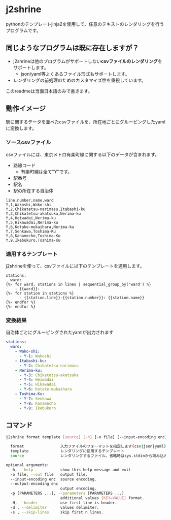 # j2shrine
pythonのテンプレートjinja2を使用して、任意のテキストのレンダリングを行うプログラムです。

## 同じようなプログラムは既に存在しますが？
* j2shrineは他のプログラムがサポートしない**csvファイルのレンダリング**をサポートします。
  * json/yaml等よくあるファイル形式もサポートします。
* レンダリングの前処理のためのカスタマイズ性を重視しています。

このreadmeは当面日本語のみで書きます。

  
## 動作イメージ
駅に関するデータを並べたcsvファイルを、所在地ごとにグルーピングしたyamlに変換します。
### ソースcsvファイル
csvファイルには、東京メトロ有楽町線に関する以下のデータが含まれます。
* 路線コード
  * 有楽町線は全て"Y"です。
* 駅番号
* 駅名
* 駅の所在する自治体
``` csv
line,number,name,ward
Y,1,Wakoshi,Wako-shi
Y,2,Chikatetsu-narimasu,Itabashi-ku
Y,3,Chikatetsu-akatsuka,Nerima-ku
Y,4,Heiwadai,Nerima-ku
Y,5,Hikawadai,Nerima-ku
Y,6,Kotake-mukaihara,Nerima-ku
Y,7,Senkawa,Toshima-Ku
Y,8,Kanamecho,Toshima-Ku
Y,9,Ikebukuro,Toshima-Ku
```
### 適用するテンプレート
j2shrineを使って、csvファイルに以下のテンプレートを適用します。
```
stations:
  ward:
{%- for ward, stations in lines | sequential_group_by('ward') %}
    - {{ward}}: 
{%- for station in stations %}
      - {{station.line}}-{{station.number}}: {{station.name}}
{%- endfor %}
{%- endfor %}
```
### 変換結果
自治体ごとにグルーピングされたyamlが出力されます
``` yml
stations:
  ward:
    - Wako-shi:
      - Y-1: Wakoshi
    - Itabashi-ku:
      - Y-2: Chikatetsu-narimasu
    - Nerima-ku:
      - Y-3: Chikatetsu-akatsuka
      - Y-4: Heiwadai
      - Y-5: Hikawadai
      - Y-6: Kotake-mukaihara
    - Toshima-Ku:
      - Y-7: Senkawa
      - Y-8: Kanamecho
      - Y-9: Ikebukuro
```
## コマンド
``` sh
j2shrine format template [source] [-h] [-o file] [--input-encoding enc] [--output-encoding enc] [-p [PARAMETERS ...]] [-H] [-d] [-s] 

  format                入力ファイルのフォーマットを指定します(csv|json|yaml)
  template              レンダリングに使用するテンプレート
  source                レンダリングするファイル、省略時はsys.stdinから読み込みます

optional arguments:
  -h, --help            show this help message and exit
  -o file, --out file   output file.
  --input-encoding enc  source encoding.
  --output-encoding enc
                        output encoding.
  -p [PARAMETERS ...], --parameters [PARAMETERS ...]
                        additional values [KEY=VALUE] format.
  -H, --header          use first line is header.
  -d , --delimiter      values delimiter.
  -s , --skip-lines     skip first n lines.
 ```
